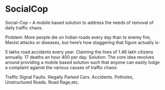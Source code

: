 # SocialCop
Social-Cop – A mobile based solution to address the needs of removal of daily traffic chaos.

Problem: More people die on Indian roads every day than to enemy fire, Maoist attacks or diseases, but here’s how staggering that figure actually is-

5 lakhs road accidents every year.
Claiming the lives of 1.46 lakh citizens annually.
17 deaths an hour
400 per day.
Solution: 
The core idea revolves around providing a mobile based solution such that anyone can easily lodge a complaint against the various causes of traffic chaos:

Traffic Signal Faults.
Illegally Parked Cars.
Accidents.
Potholes, Unstructured Roads.
Road Rage,etc.
